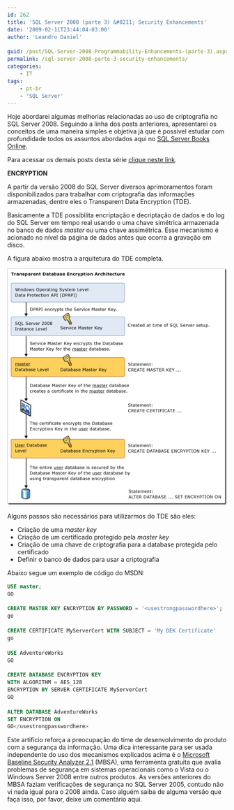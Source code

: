 ```yaml
---
id: 262
title: 'SQL Server 2008 (parte 3) &#8211; Security Enhancements'
date: '2009-02-11T23:44:04-03:00'
author: 'Leandro Daniel'

guid: /post/SQL-Server-2008-Programmability-Enhancements-(parte-3).aspx
permalink: /sql-server-2008-parte-3-security-enhancements/
categories:
    - IT
tags:
    - pt-br
    - 'SQL Server'
---
```


Hoje abordarei algumas melhorias relacionadas ao uso de criptografia no SQL Server 2008. Seguindo a linha dos posts anteriores, apresentarei os conceitos de uma maneira simples e objetiva já que é possível estudar com profundidade todos os assuntos abordados aqui no [SQL Server Books Online](http://msdn.microsoft.com/en-us/library/ms130214).

Para acessar os demais posts desta série [clique neste link](tags/#sql-server).

 **ENCRYPTION**

A partir da versão 2008 do SQL Server diversos aprimoramentos foram disponibilizados para trabalhar com criptografia das informações armazenadas, dentre eles o Transparent Data Encryption (TDE).

Basicamente a TDE possibilita encriptação e decriptação de dados e do log do SQL Server em tempo real usando o uma chave simétrica armazenada no banco de dados *master* ou uma chave assimétrica. Esse mecanismo é acionado no nível da página de dados antes que ocorra a gravação em disco.

A figura abaixo mostra a arquitetura do TDE completa.

![security_SQL_2008](/assets/pics/WindowsLiveWriter/SQLServer2008ProgrammabilityEnhancements_13DD8/security_SQL_2008_e67cb820-f94c-4b2b-9280-3a9f12125e3b.gif "security_SQL_2008")

Alguns passos são necessários para utilizarmos do TDE são eles:

- Criação de uma *master key*
- Criação de um certificado protegido pela *master key*
- Criação de uma chave de criptografia para a database protegida pelo certificado
- Definir o banco de dados para usar a criptografia

Abaixo segue um exemplo de código do MSDN:

```sql
USE master;
GO

CREATE MASTER KEY ENCRYPTION BY PASSWORD = '<usestrongpasswordhere>';
go

CREATE CERTIFICATE MyServerCert WITH SUBJECT = 'My DEK Certificate'
go

USE AdventureWorks
GO

CREATE DATABASE ENCRYPTION KEY
WITH ALGORITHM = AES_128
ENCRYPTION BY SERVER CERTIFICATE MyServerCert
GO

ALTER DATABASE AdventureWorks
SET ENCRYPTION ON
GO</usestrongpasswordhere>
```

   
Este artifício reforça a preocupação do time de desenvolvimento do produto com a segurança da informação. Uma dica interessante para ser usada independente do uso dos mecanismos explicados acima é o [Microsoft Baseline Security Analyzer 2.1](http://www.microsoft.com/downloads/details.aspx?familyid=f32921af-9dbe-4dce-889e-ecf997eb18e9&displaylang=en) (MBSA), uma ferramenta gratuita que avalia problemas de segurança em sistemas operacionais como o Vista ou o Windows Server 2008 entre outros produtos. As versões anteriores do MBSA faziam verificações de segurança no SQL Server 2005, contudo não vi nada igual para o 2008 ainda. Caso alguém saiba de alguma versão que faça isso, por favor, deixe um comentário aqui.
